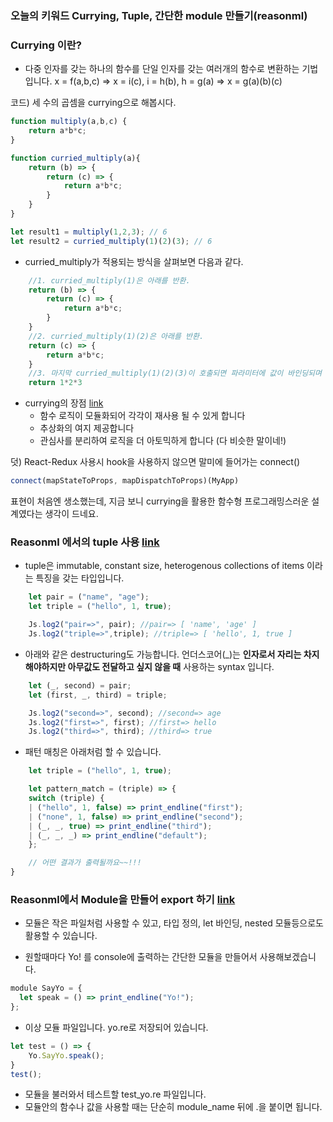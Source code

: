 
### 오늘의 키워드 Currying, Tuple, 간단한 module 만들기(reasonml)

### **Currying 이란?**
- 다중 인자를 갖는 하나의 함수를 단일 인자를 갖는 여러개의 함수로 변환하는 기법입니다. x = f(a,b,c) => x = i(c), i = h(b), h = g(a) => x = g(a)(b)(c)

코드) 세 수의 곱셈을 currying으로 해봅시다.
```javascript
function multiply(a,b,c) {
    return a*b*c;
}

function curried_multiply(a){
    return (b) => {
        return (c) => {
            return a*b*c;
        }
    }
}

let result1 = multiply(1,2,3); // 6
let result2 = curried_multiply(1)(2)(3); // 6
```
- curried_multiply가 적용되는 방식을 살펴보면 다음과 같다. 

```javascript
    //1. curried_multiply(1)은 아래를 반환. 
    return (b) => {
        return (c) => {
            return a*b*c;
        }
    }
    //2. curried_multiply(1)(2)은 아래를 반환. 
    return (c) => {
        return a*b*c;
    }
    //3. 마지막 curried_multiply(1)(2)(3)이 호출되면 파라미터에 값이 바인딩되며 결과가 나옴.
    return 1*2*3

```
- currying의 장점 [link](https://softwareengineering.stackexchange.com/questions/185585/what-is-the-advantage-of-currying)
    - 함수 로직이 모듈화되어 각각이 재사용 될 수 있게 합니다
    - 추상화의 여지 제공합니다
    - 관심사를 분리하여 로직을 더 아토믹하게 합니다 (다 비슷한 말이네!)

덧) React-Redux 사용시 hook을 사용하지 않으면 말미에 들어가는 connect()
```javascript
connect(mapStateToProps, mapDispatchToProps)(MyApp)
```
표현이 처음엔 생소했는데, 지금 보니 currying을 활용한 함수형 프로그래밍스러운 설계였다는 생각이 드네요.

### Reasonml 에서의 tuple 사용 [link](https://reasonml.github.io/docs/en/basic-structures#tuple)

- tuple은 immutable, constant size, heterogenous collections of items 이라는 특징을 갖는 타입입니다.
```javascript
    let pair = ("name", "age");
    let triple = ("hello", 1, true);

    Js.log2("pair=>", pair); //pair=> [ 'name', 'age' ]
    Js.log2("triple=>",triple); //triple=> [ 'hello', 1, true ]
```
- 아래와 같은 destructuring도 가능합니다. 언더스코어(_)는 **인자로서 자리는 차지해야하지만 아무값도 전달하고 싶지 않을 때** 사용하는 syntax 입니다.

```javascript
    let (_, second) = pair;
    let (first, _, third) = triple;

    Js.log2("second=>", second); //second=> age
    Js.log2("first=>", first); //first=> hello
    Js.log2("third=>", third); //third=> true
```

- 패턴 매칭은 아래처럼 할 수 있습니다.
```javascript
    let triple = ("hello", 1, true);

    let pattern_match = (triple) => {
    switch (triple) {
    | ("hello", 1, false) => print_endline("first");
    | ("none", 1, false) => print_endline("second");
    | (_, _, true) => print_endline("third");
    | (_, _, _) => print_endline("default");
    };

    // 어떤 결과가 출력될까요~~!!!
}
```

### Reasonml에서 Module을 만들어 export 하기 [link](https://reasonml.github.io/docs/en/module#docsNav)
- 모듈은 작은 파일처럼 사용할 수 있고, 타입 정의, let 바인딩, nested 모듈등으로도 활용할 수 있습니다.

- 원할때마다 Yo! 를 console에 출력하는 간단한 모듈을 만들어서 사용해보겠습니다.

```javascript
module SayYo = {
  let speak = () => print_endline("Yo!");
};
```
- 이상 모듈 파일입니다. yo.re로 저장되어 있습니다.

```javascript
let test = () => {
    Yo.SayYo.speak();       
}
test();
```
- 모듈을 불러와서 테스트할 test_yo.re 파일입니다.
- 모듈안의 함수나 값을 사용할 때는 단순히 module_name 뒤에 .을 붙이면 됩니다. 
